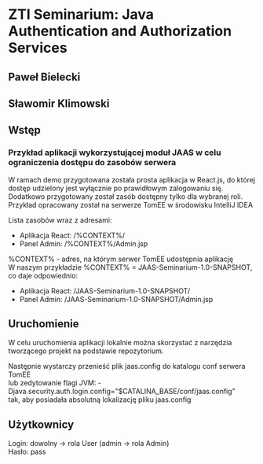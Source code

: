 # ZTI Seminarium: Java Authentication and Authorization Services

## Paweł Bielecki

## Sławomir Klimowski

## Wstęp

### Przykład aplikacji wykorzystującej moduł JAAS w celu ograniczenia dostępu do zasobów serwera

W ramach demo przygotowana została prosta aplikacja w React.js, do której dostęp udzielony jest wyłącznie po prawidłowym zalogowaniu się. \
Dodatkowo przygotowany został zasób dostępny tylko dla wybranej roli. \
Przykład opracowany został na serwerze TomEE w środowisku IntelliJ IDEA

Lista zasobów wraz z adresami:

- Aplikacja React: /%CONTEXT%/
- Panel Admin: /%CONTEXT%/Admin.jsp

%CONTEXT% - adres, na którym serwer TomEE udostępnia aplikację \
W naszym przykładzie %CONTEXT% = JAAS-Seminarium-1.0-SNAPSHOT, co daje odpowiednio:

- Aplikacja React: /JAAS-Seminarium-1.0-SNAPSHOT/
- Panel Admin: /JAAS-Seminarium-1.0-SNAPSHOT/Admin.jsp

## Uruchomienie

W celu uruchomienia aplikacji lokalnie można skorzystać z narzędzia tworzącego projekt na podstawie repozytorium.

Następnie wystarczy przenieść plik jaas.config do katalogu conf serwera TomEE \
lub zedytowanie flagi JVM:
-Djava.security.auth.login.config="$CATALINA_BASE/conf/jaas.config" \
tak, aby posiadała absolutną lokalizację pliku jaas.config

## Użytkownicy

Login: dowolny -> rola User (admin -> rola Admin) \
Hasło: pass
